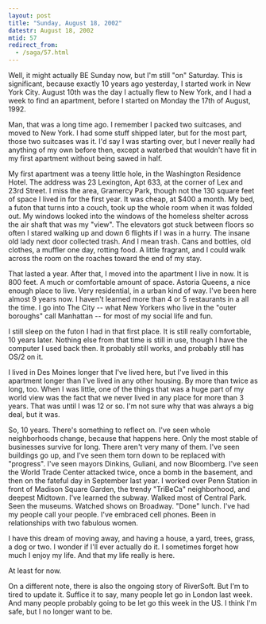 ```yaml
---
layout: post
title: "Sunday, August 18, 2002"
datestr: August 18, 2002
mtid: 57
redirect_from:
  - /saga/57.html
---
```


Well, it might actually BE Sunday now, but I'm still &quot;on&quot; Saturday.
This is significant, because exactly 10 years ago yesterday, I started work
in New York City. August 10th was the day I actually flew to New York, and I
had a week to find an apartment, before I started on Monday the 17th of August,
1992.

Man, that was a long time ago. I remember I packed two suitcases, and moved
to New York. I had some stuff shipped later, but for the most part, those two
suitcases was it. I'd say I was starting over, but I never really had anything
of my own before then, except a waterbed that wouldn't have fit in my first
apartment without being sawed in half.

My first apartment was a teeny little hole, in the Washington Residence Hotel.
The address was 23 Lexington, Apt 633, at the corner of Lex and 23rd Street.
I miss the area, Gramercy Park, though not the 130 square feet of space I lived
in for the first year. It was cheap, at $400 a month. My bed, a futon that turns
into a couch, took up the whole room when it was folded out. My windows looked
into the windows of the homeless shelter across the air shaft that was my &quot;view&quot;.
The elevators got stuck between floors so often I stared walking up and down
6 flights if I was in a hurry. The insane old lady next door collected trash.
And I mean trash. Cans and bottles, old clothes, a muffler one day, rotting
food. A little fragrant, and I could walk across the room on the roaches toward
the end of my stay.

That lasted a year. After that, I moved into the apartment I live in now. It
is 800 feet. A much or comfortable amount of space. Astoria Queens, a nice enough
place to live. Very residential, in a urban kind of way. I've been here almost
9 years now. I haven't learned more than 4 or 5 restaurants in a all the time.
I go into The City -- what New Yorkers who live in the &quot;outer boroughs&quot;
call Manhattan -- for most of my social life and fun.

I still sleep on the futon I had in that first place. It is still really comfortable,
10 years later. Nothing else from that time is still in use, though I have the
computer I used back then. It probably still works, and probably still has OS/2
on it.

I lived in Des Moines longer that I've lived here, but I've lived in this apartment
longer than I've lived in any other housing. By more than twice as long, too.
When I was little, one of the things that was a huge part of my world view was
the fact that we never lived in any place for more than 3 years. That was until
I was 12 or so. I'm not sure why that was always a big deal, but it was.

So, 10 years. There's something to reflect on. I've seen whole neighborhoods
change, because that happens here. Only the most stable of businesses survive
for long. There aren't very many of them. I've seen buildings go up, and I've
seen them torn down to be replaced with &quot;progress&quot;. I've seen mayors
Dinkins, Guliani, and now Bloomberg. I've seen the World Trade Center attacked
twice, once a bomb in the basement, and then on the fateful day in September
last year. I worked over Penn Station in front of Madison Square Garden, the
trendy &quot;TriBeCa&quot; neighborhood, and deepest Midtown. I've learned the
subway. Walked most of Central Park. Seen the museums. Watched shows on Broadway.
&quot;Done&quot; lunch. I've had my people call your people. I've embraced cell
phones. Been in relationships with two fabulous women.

I have this dream of moving away, and having a house, a yard, trees, grass,
a dog or two. I wonder if I'll ever actually do it. I sometimes forget how much
I enjoy my life. And that my life really is here.

At least for now.

On a different note, there is also the ongoing story of RiverSoft. But I'm
to tired to update it. Suffice it to say, many people let go in London last
week. And many people probably going to be let go this week in the US. I think
I'm safe, but I no longer want to be.

